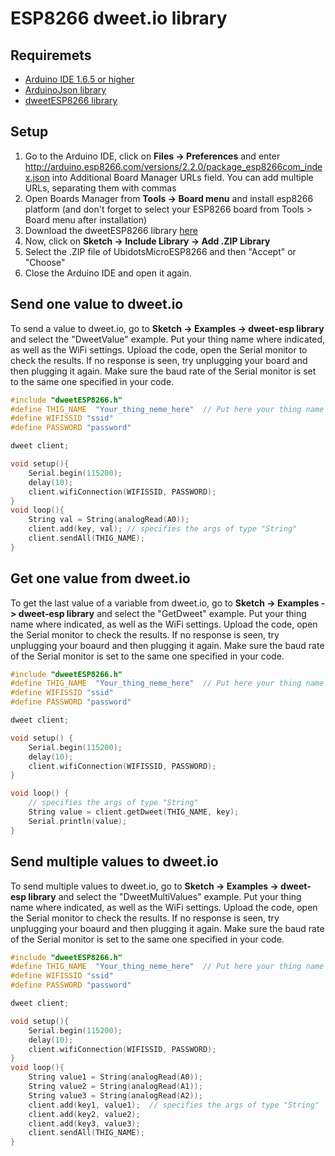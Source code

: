 
# ESP8266 dweet.io library


## Requiremets

* [Arduino IDE 1.6.5 or higher](https://www.arduino.cc/en/Main/Software)
* [ArduinoJson library](https://github.com/bblanchon/ArduinoJson/archive/master.zip)
* [dweetESP8266 library](https://github.com/gamo256/dweet-esp/archive/master.zip)


## Setup

1. Go to the Arduino IDE, click on **Files -> Preferences** and enter http://arduino.esp8266.com/versions/2.2.0/package_esp8266com_index.json into Additional Board Manager URLs field. You can add multiple URLs, separating them with commas
2. Open Boards Manager from **Tools -> Board menu** and install esp8266 platform (and don't forget to select your ESP8266 board from Tools > Board menu after installation)
3. Download the dweetESP8266 library [here](https://github.com/gamo256/dweet-esp/archive/master.zip)
4. Now, click on **Sketch -> Include Library -> Add .ZIP Library**
5. Select the .ZIP file of UbidotsMicroESP8266 and then "Accept" or "Choose"
6. Close the Arduino IDE and open it again.
    
## Send one value to dweet.io

To send a value to dweet.io, go to **Sketch -> Examples ->  dweet-esp library** and select the "DweetValue" example. 
Put your thing name where indicated, as well as the WiFi settings.
Upload the code, open the Serial monitor to check the results. If no response is seen, try unplugging your board and then plugging it again. Make sure the baud rate of the Serial monitor is set to the same one specified in your code.

```c++
#include "dweetESP8266.h"
#define THIG_NAME  "Your_thing_neme_here"  // Put here your thing name
#define WIFISSID "ssid"
#define PASSWORD "password"

dweet client;

void setup(){
    Serial.begin(115200);
    delay(10);
    client.wifiConnection(WIFISSID, PASSWORD);
}
void loop(){
    String val = String(analogRead(A0));
    client.add(key, val); // specifies the args of type "String"
    client.sendAll(THIG_NAME);
}
```


## Get one value from dweet.io

To get the last value of a variable from dweet.io, go to **Sketch -> Examples -> dweet-esp library** and select the "GetDweet" example. 
Put your thing name where indicated, as well as the WiFi settings.
Upload the code, open the Serial monitor to check the results. If no response is seen, try unplugging your boaurd and then plugging it again. Make sure the baud rate of the Serial monitor is set to the same one specified in your code.

```c++
#include "dweetESP8266.h"
#define THIG_NAME  "Your_thing_neme_here"  // Put here your thing name
#define WIFISSID "ssid"
#define PASSWORD "password"

dweet client;

void setup() {
    Serial.begin(115200);
    delay(10);
    client.wifiConnection(WIFISSID, PASSWORD);
}

void loop() {
    // specifies the args of type "String"
    String value = client.getDweet(THIG_NAME, key);
    Serial.println(value);
}
```

## Send multiple values to dweet.io 

To send multiple values to dweet.io, go to **Sketch -> Examples -> dweet-esp library** and select the "DweetMultiValues" example. 
Put your thing name where indicated, as well as the WiFi settings.
Upload the code, open the Serial monitor to check the results. If no response is seen, try unplugging your boaurd and then plugging it again. Make sure the baud rate of the Serial monitor is set to the same one specified in your code.

```c++
#include "dweetESP8266.h"
#define THIG_NAME  "Your_thing_neme_here"  // Put here your thing name
#define WIFISSID "ssid"
#define PASSWORD "password"

dweet client;

void setup(){
    Serial.begin(115200);
    delay(10);
    client.wifiConnection(WIFISSID, PASSWORD);
}
void loop(){
    String value1 = String(analogRead(A0));
    String value2 = String(analogRead(A1));
    String value3 = String(analogRead(A2));
    client.add(key1, value1);  // specifies the args of type "String"
    client.add(key2, value2);
    client.add(key3, value3);
    client.sendAll(THIG_NAME);
}
```
